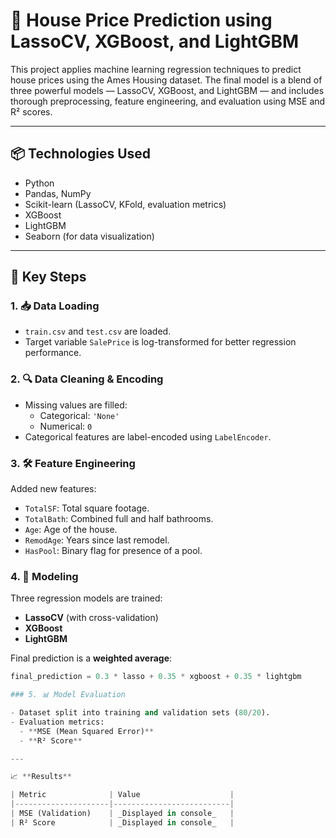# 🏡 House Price Prediction using LassoCV, XGBoost, and LightGBM

This project applies machine learning regression techniques to predict house prices using the Ames Housing dataset. The final model is a blend of three powerful models — LassoCV, XGBoost, and LightGBM — and includes thorough preprocessing, feature engineering, and evaluation using MSE and R² scores.

---

## 📦 Technologies Used

- Python
- Pandas, NumPy
- Scikit-learn (LassoCV, KFold, evaluation metrics)
- XGBoost
- LightGBM
- Seaborn (for data visualization)

---

## 🧠 Key Steps

### 1. 📥 Data Loading
- `train.csv` and `test.csv` are loaded.
- Target variable `SalePrice` is log-transformed for better regression performance.

### 2. 🔍 Data Cleaning & Encoding
- Missing values are filled:
  - Categorical: `'None'`
  - Numerical: `0`
- Categorical features are label-encoded using `LabelEncoder`.

### 3. 🛠️ Feature Engineering
Added new features:
- `TotalSF`: Total square footage.
- `TotalBath`: Combined full and half bathrooms.
- `Age`: Age of the house.
- `RemodAge`: Years since last remodel.
- `HasPool`: Binary flag for presence of a pool.

### 4. 🚂 Modeling
Three regression models are trained:
- **LassoCV** (with cross-validation)
- **XGBoost**
- **LightGBM**

Final prediction is a **weighted average**:
```python
final_prediction = 0.3 * lasso + 0.35 * xgboost + 0.35 * lightgbm

### 5. 📊 Model Evaluation

- Dataset split into training and validation sets (80/20).
- Evaluation metrics:
  - **MSE (Mean Squared Error)**
  - **R² Score**

---

📈 **Results**

| Metric              | Value                    |
|---------------------|--------------------------|
| MSE (Validation)    | _Displayed in console_   |
| R² Score            | _Displayed in console_   |